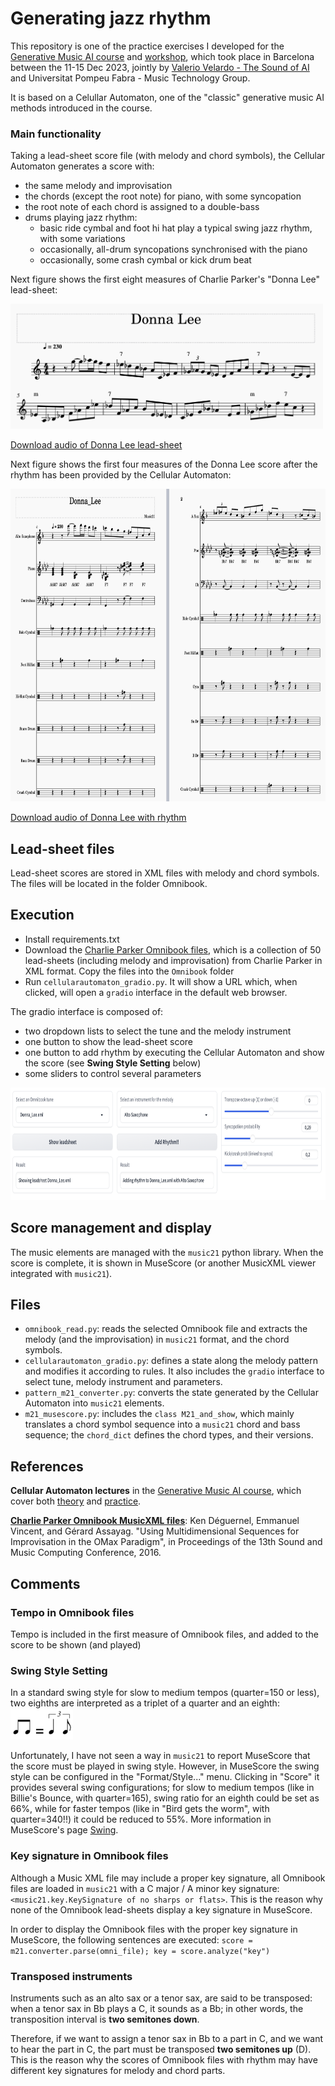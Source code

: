 # Generating jazz rhythm
This repository is one of the practice exercises I developed for the [Generative Music AI course](https://www.youtube.com/playlist?list=PL-wATfeyAMNqAPjwGT3ikEz3gMo23pl-D) and [workshop](https://www.upf.edu/web/mtg/generative-music-ai-workshop), which took place in Barcelona between the 11-15 Dec 2023, jointly by [Valerio Velardo - The Sound of AI](https://thesoundofai.com/) and Universitat Pompeu Fabra - Music Technology Group.

It is based on a Celullar Automaton, one of the "classic" generative music AI methods introduced in the course. 

### Main functionality
Taking a lead-sheet score file (with melody and chord symbols), the Cellular Automaton generates a score with: 
- the same melody and improvisation
- the chords (except the root note) for piano, with some syncopation
- the root note of each chord is assigned to a double-bass
- drums playing jazz rhythm:
  - basic ride cymbal and foot hi hat play a typical swing jazz rhythm, with some variations
  - occasionally, all-drum syncopations synchronised with the piano
  - occasionally, some crash cymbal or kick drum beat

Next figure shows the first eight measures of Charlie Parker's "Donna Lee" lead-sheet:

<img src="readme_files/Donna_Lee_orig.png" alt="Donna Lee lead-sheet" width="500" height="200" />

[Download audio of Donna Lee lead-sheet](https://github.com/albertojulian/gen-jazz-rhythm/blob/main/readme_files/Donna_Lee_orig.mp3)

Next figure shows the first four measures of the Donna Lee score after the rhythm has been provided by the Cellular Automaton:

<img src="readme_files/Donna_Lee_rhythm.png" alt="Donna Lee after rhythm addition" width="800" height="500" />

[Download audio of Donna Lee with rhythm](https://github.com/albertojulian/gen-jazz-rhythm/blob/main/readme_files/Donna_Lee_rhythm.mp3)

## Lead-sheet files
Lead-sheet scores are stored in XML files with melody and chord symbols. The files will be located in the folder Omnibook.

## Execution
- Install requirements.txt
- Download the [Charlie Parker Omnibook files](https://homepages.loria.fr/evincent/omnibook/), which is a collection of 50 lead-sheets (including melody and improvisation) from Charlie Parker in XML format. Copy the files into the `Omnibook` folder
- Run `cellularautomaton_gradio.py`. It will show a URL which, when clicked, will open a `gradio` interface in the default web browser.

The gradio interface is composed of: 
- two dropdown lists to select the tune and the melody instrument
- one button to show the lead-sheet score
- one button to add rhythm by executing the Cellular Automaton and show the score (see **Swing Style Setting** below)
- some sliders to control several parameters

<img src="readme_files/gradio_ui.png" alt="gradio interface" width="800" height="180" />

## Score management and display
The music elements are managed with the `music21` python library. When the score is complete, it is shown in MuseScore (or another MusicXML viewer integrated with `music21`). 

## Files
- `omnibook_read.py`: reads the selected Omnibook file and extracts the melody (and the improvisation) in `music21` format, and the chord symbols.
- `cellularautomaton_gradio.py`: defines a state along the melody pattern and modifies it according to rules. It also includes the `gradio` interface to select tune, melody instrument and parameters.
- `pattern_m21_converter.py`: converts the state generated by the Cellular Automaton into `music21` elements.
- `m21_musescore.py`: includes the `class M21_and_show`, which mainly translates a chord symbol sequence into a `music21` chord and bass sequence; the `chord_dict` defines the chord types, and their versions.

## References
**Cellular Automaton lectures** in the [Generative Music AI course](https://www.youtube.com/playlist?list=PL-wATfeyAMNqAPjwGT3ikEz3gMo23pl-D), which cover both [theory](https://www.youtube.com/watch?v=YoRPjU_Fbq0) and [practice](https://www.youtube.com/watch?v=GIoLWVPb8mc).

**[Charlie Parker Omnibook MusicXML files](https://homepages.loria.fr/evincent/omnibook/)**: Ken Déguernel, Emmanuel Vincent, and Gérard Assayag. "Using Multidimensional Sequences for Improvisation in the OMax Paradigm",
in Proceedings of the 13th Sound and Music Computing Conference, 2016.

## Comments

### Tempo in Omnibook files
Tempo is included in the first measure of Omnibook files, and added to the score to be shown (and played)

### Swing Style Setting
In a standard swing style for slow to medium tempos (quarter=150 or less), two eighths are interpreted as a triplet of a quarter and an eighth: 
<img src="readme_files/standard_swing.png" alt="Standard jazz swing" width="100" height="50" />

Unfortunately, I have not seen a way in `music21` to report MuseScore that the score must be played in swing style. However, in MuseScore the swing style can be configured in the "Format/Style..." menu. Clicking in "Score" it provides several swing configurations; for slow to medium tempos (like in Billie's Bounce, with quarter=165), swing ratio for an eighth could be set as 66%, while for faster tempos (like in "Bird gets the worm", with quarter=340!!) it could be reduced to 55%. More information in MuseScore's page [Swing](https://musescore.org/en/handbook/3/swing).

### Key signature in Omnibook files
Although a Music XML file may include a proper key signature, all Omnibook files are loaded in `music21` with a C major / A minor key signature: `<music21.key.KeySignature of no sharps or flats>`. This is the reason why none of the Omnibook lead-sheets display a key signature in MuseScore.

In order to display the Omnibook files with the proper key signature in MuseScore, the following sentences are executed:
`score = m21.converter.parse(omni_file); key = score.analyze("key")`

### Transposed instruments
Instruments such as an alto sax or a tenor sax, are said to be transposed: when a tenor sax in Bb plays a C, it sounds as a Bb; in other words, the transposition interval is **two semitones down**. 

Therefore, if we want to assign a tenor sax in Bb to a part in C, and we want to hear the part in C, the part must be transposed **two semitones up** (D). This is the reason why the scores of Omnibook files with rhythm may have different key signatures for melody and chord parts.
